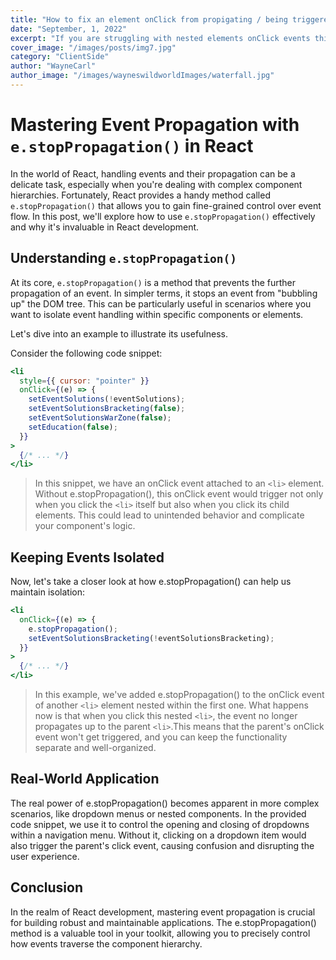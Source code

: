 ```yaml
---
title: "How to fix an element onClick from propigating / being triggered when a child is clicked"
date: "September, 1, 2022"
excerpt: "If you are struggling with nested elements onClick events this is your solution"
cover_image: "/images/posts/img7.jpg"
category: "ClientSide"
author: "WayneCarl"
author_image: "/images/wayneswildworldImages/waterfall.jpg"
---
```


# Mastering Event Propagation with `e.stopPropagation()` in React

In the world of React, handling events and their propagation can be a delicate task, especially when you're dealing with complex component hierarchies. Fortunately, React provides a handy method called `e.stopPropagation()` that allows you to gain fine-grained control over event flow. In this post, we'll explore how to use `e.stopPropagation()` effectively and why it's invaluable in React development.

## Understanding `e.stopPropagation()`

At its core, `e.stopPropagation()` is a method that prevents the further propagation of an event. In simpler terms, it stops an event from "bubbling up" the DOM tree. This can be particularly useful in scenarios where you want to isolate event handling within specific components or elements.

Let's dive into an example to illustrate its usefulness.

Consider the following code snippet:

```jsx
<li
  style={{ cursor: "pointer" }}
  onClick={(e) => {
    setEventSolutions(!eventSolutions);
    setEventSolutionsBracketing(false);
    setEventSolutionsWarZone(false);
    setEducation(false);
  }}
>
  {/* ... */}
</li>
```

> In this snippet, we have an onClick event attached to an `<li>` element. Without e.stopPropagation(), this onClick event would trigger not only when you click the `<li>` itself but also when you click its child elements. This could lead to unintended behavior and complicate your component's logic.

## Keeping Events Isolated

Now, let's take a closer look at how e.stopPropagation() can help us maintain isolation:

```jsx
<li
  onClick={(e) => {
    e.stopPropagation();
    setEventSolutionsBracketing(!eventSolutionsBracketing);
  }}
>
  {/* ... */}
</li>
```

> In this example, we've added e.stopPropagation() to the onClick event of another `<li>` element nested within the first one. What happens now is that when you click this nested `<li>`, the event no longer propagates up to the parent `<li>`.This means that the parent's onClick event won't get triggered, and you can keep the functionality separate and well-organized.

## Real-World Application

The real power of e.stopPropagation() becomes apparent in more complex scenarios, like dropdown menus or nested components. In the provided code snippet, we use it to control the opening and closing of dropdowns within a navigation menu. Without it, clicking on a dropdown item would also trigger the parent's click event, causing confusion and disrupting the user experience.

## Conclusion

In the realm of React development, mastering event propagation is crucial for building robust and maintainable applications. The e.stopPropagation() method is a valuable tool in your toolkit, allowing you to precisely control how events traverse the component hierarchy.
